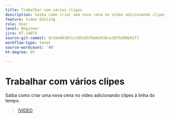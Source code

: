 ```yaml
---
title: Trabalhar com vários clipes
description: Saiba como criar uma nova cena no vídeo adicionando clipes à linha do tempo
feature: Video Editing
role: User
level: Beginner
jira: KT-14873
source-git-commit: dc50e8039fccc85c65fbb6d436ce18f5d90b91f7
workflow-type: tm+mt
source-wordcount: '40'
ht-degree: 0%

---
```


# Trabalhar com vários clipes

Saiba como criar uma nova cena no vídeo adicionando clipes à linha do tempo.

>[!VIDEO](https://video.tv.adobe.com/v/3427091?quality=12&learn=on&hidetitle=true)
